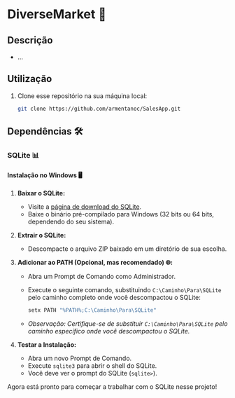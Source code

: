 # DiverseMarket 🛒

## Descrição 
- ...

## Utilização 
1. Clone esse repositório na sua máquina local:

   ```bash
   git clone https://github.com/armentanoc/SalesApp.git
   
## Dependências 🛠️

### SQLite 📊

#### Instalação no Windows 🖥️

1. **Baixar o SQLite:**
   - Visite a [página de download do SQLite](https://www.sqlite.org/download.html).
   - Baixe o binário pré-compilado para Windows (32 bits ou 64 bits, dependendo do seu sistema).

2. **Extrair o SQLite:**
   - Descompacte o arquivo ZIP baixado em um diretório de sua escolha.

3. **Adicionar ao PATH (Opcional, mas recomendado) 🌐:**
   - Abra um Prompt de Comando como Administrador.
   - Execute o seguinte comando, substituindo `C:\Caminho\Para\SQLite` pelo caminho completo onde você descompactou o SQLite:

     ```bash
     setx PATH "%PATH%;C:\Caminho\Para\SQLite"
     ```

   - *Observação: Certifique-se de substituir `C:\Caminho\Para\SQLite` pelo caminho específico onde você descompactou o SQLite.*

4. **Testar a Instalação:**
   - Abra um novo Prompt de Comando.
   - Execute `sqlite3` para abrir o shell do SQLite.
   - Você deve ver o prompt do SQLite (`sqlite>`).

Agora está pronto para começar a trabalhar com o SQLite nesse projeto!
